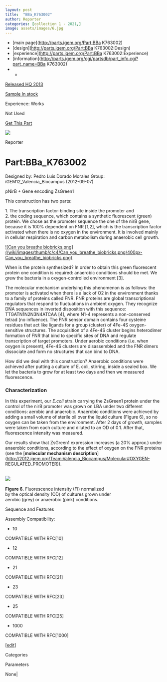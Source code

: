 ```yaml
---
layout: post
title:  "BBa_K763002"
author: Reporter
categories: [collection 1 - 2021,] 
image: assets/images/6.jpg
---
```



  * [main page](http://parts.igem.org/Part:BBa K763002)
  * [design](http://parts.igem.org/Part:BBa K763002:Design)
  * [experience](http://parts.igem.org/Part:BBa K763002:Experience)
  * [information](http://parts.igem.org/cgi/partsdb/part_info.cgi?part_name=BBa K763002)
  *   * 

[Released HQ 2013](http://parts.igem.org/Help:Part_Status_Box)

[Sample In stock](http://parts.igem.org/Help:Part_Status_Box)

Experience: Works

Not Used

[ Get This Part](http://parts.igem.org/partsdb/get_part.cgi?part=BBa_K763002)

![](http://parts.igem.org/images/partbypart/icon_reporter.png)

Reporter

# Part:BBa_K763002

Designed by: Pedro Luis Dorado Morales   Group: iGEM12_Valencia_Biocampus
(2012-09-07)

pNirB + Gene encoding ZsGreen1

This construction has two parts:

1\. The transcription factor-binding site inside the promoter and  
2\. the coding sequence, which contains a synthetic fluorescent (green)
protein. We chose as the promoter sequence the one of the nirB gene, because
it is 100% dependent on FNR [1,2], which is the transcription factor activated
when there is no oxygen in the environment. It is involved mainly in cellular
respiration and carbon metabolism during anaerobic cell growth.

[![Can you breathe
biobricks.png](/wiki/images/thumb/c/c4/Can_you_breathe_biobricks.png/400px-
Can_you_breathe_biobricks.png)](/File:Can_you_breathe_biobricks.png)

When is the protein synthesized? In order to obtain this green fluorescent
protein one condition is required: anaerobic conditions should be met. We grew
the bacteria in a oxygen-controlled environment [3].

The molecular mechanism underlying this phenomenon is as follows: the promoter
is activated when there is a lack of O2 in the environment thanks to a family
of proteins called FNR. FNR proteins are global transcriptional regulators
that respond to fluctuations in ambient oxygen. They recognize DNA sequences
in inverted disposition with this sequence: TTGATN1N2N3N4ATCAA [4], where N1-4
represents a non-conserved tetrad (no influence). The FNR sensor domain
contains four cysteine residues that act like ligands for a group (cluster) of
4Fe-4S oxygen-sensitive structures. The acquisition of a 4Fe-4S cluster begins
heterodimer formation of FNR that bind to specific sites of DNA and regulate
transcription of target promoters. Under aerobic conditions (i.e. when oxygen
is present), 4Fe-4S clusters are disassembled and the FNR dimers dissociate
and form no structures that can bind to DNA.

How did we deal with this construction? Anaerobic conditions were achieved
after putting a culture of E. coli, stirring, inside a sealed box. We let the
bacteria to grow for at least two days and then we measured fluorescence.

### Characterization

  
In this experiment, our _E.coli_ strain carrying the ZsGreen1 protein under
the control of the nirB promoter was grown on LBA under two different
conditions: aerobic and anaerobic. Anaerobic conditions were achieved by
adding a small volume of sterile oil over the liquid culture (Figure 6), so no
oxygen can be taken from the environment. After 2 days of growth, samples were
taken from each culture and diluted to an OD of 0.1. After that, fluorescence
intensity was measured.

Our results show that ZsGreen1 expression increases (a 20% approx.) under
anaerobic conditions, according to the effect of oxygen on the FNR proteins
(see the [**molecular mechanism
description**](http://2012.igem.org/Team:Valencia_Biocampus/Molecular#OXYGEN-
REGULATED_PROMOTER)).

![](http://parts.igem.org/wiki/images/a/ae/Gr%C3%A1fica_02_biobricks.png)  
---  
**Figure 6.** Fluorescence intensity (FI) normalized  
by the optical density (OD) of cultures grown under  
aerobic (grey) or anaerobic (pink) conditions.  
  
  
  

  
Sequence and Features

  

Assembly Compatibility:

  * 10

COMPATIBLE WITH RFC[10]

  * 12

COMPATIBLE WITH RFC[12]

  * 21

COMPATIBLE WITH RFC[21]

  * 23

COMPATIBLE WITH RFC[23]

  * 25

COMPATIBLE WITH RFC[25]

  * 1000

COMPATIBLE WITH RFC[1000]

  

[[edit](http://parts.igem.org/partsdb/part_info.cgi?part_name=BBa_K763002)]

Categories

Parameters

None|

